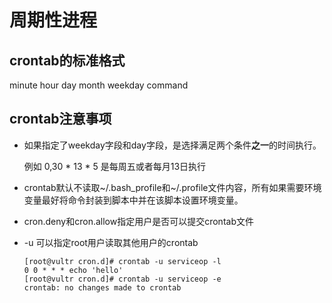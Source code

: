 
# 周期性进程

## crontab的标准格式

minute hour day month weekday command

## crontab注意事项

- 如果指定了weekday字段和day字段，是选择满足两个条件**之一**的时间执行。

   例如 0,30 * 13 * 5 是每周五或者每月13日执行

- crontab默认不读取~/.bash_profile和~/.profile文件内容，所有如果需要环境变量最好将命令封装到脚本中并在该脚本设置环境变量。

- cron.deny和cron.allow指定用户是否可以提交crontab文件

- -u 可以指定root用户读取其他用户的crontab

    ```console
    [root@vultr cron.d]# crontab -u serviceop -l
    0 0 * * * echo 'hello'
    [root@vultr cron.d]# crontab -u serviceop -e
    crontab: no changes made to crontab
    ```
